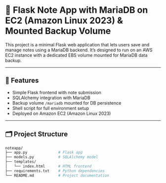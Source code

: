 # 📝 Flask Note App with MariaDB on EC2 (Amazon Linux 2023) & Mounted Backup Volume

This project is a minimal Flask web application that lets users save and manage notes using a MariaDB backend. It’s designed to run on an AWS EC2 instance with a dedicated EBS volume mounted for MariaDB data backup.

---

## 🔧 Features

- Simple Flask frontend with note submission
- SQLAlchemy integration with MariaDB
- Backup volume `/mariadb` mounted for DB persistence
- Shell script for full environment setup
- Deployed on Amazon EC2 (Amazon Linux 2023)

---

## 🗂️ Project Structure

```bash
noteapp/
├── app.py              # Flask app
├── models.py           # SQLAlchemy model
├── templates/
│   └── index.html      # HTML frontend
├── requirements.txt    # Python dependencies
└── README.md           # Project documentation
